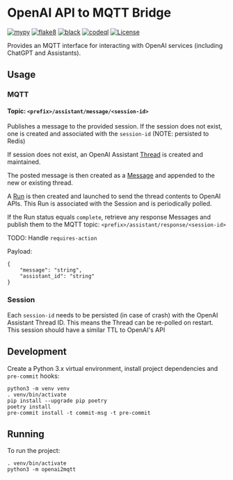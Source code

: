 # OpenAI API to MQTT Bridge

[![mypy](https://github.com/jinglemansweep/openai2mqtt/actions/workflows/mypy.yml/badge.svg)](https://github.com/jinglemansweep/openai2mqtt/actions/workflows/mypy.yml) [![flake8](https://github.com/jinglemansweep/openai2mqtt/actions/workflows/flake8.yml/badge.svg)](https://github.com/jinglemansweep/openai2mqtt/actions/workflows/flake8.yml) [![black](https://github.com/jinglemansweep/openai2mqtt/actions/workflows/black.yml/badge.svg)](https://github.com/jinglemansweep/openai2mqtt/actions/workflows/black.yml) [![codeql](https://github.com/jinglemansweep/openai2mqtt/actions/workflows/codeql.yml/badge.svg)](https://github.com/jinglemansweep/openai2mqtt/actions/workflows/codeql.yml) [![License](https://img.shields.io/badge/License-Apache_2.0-blue.svg)](https://opensource.org/licenses/Apache-2.0)

Provides an MQTT interface for interacting with OpenAI services (including ChatGPT and Assistants).

## Usage

### MQTT

#### Topic: `<prefix>/assistant/message/<session-id>`

Publishes a message to the provided session. If the session does not exist, one is created and associated with the `session-id` (NOTE: persisted to Redis)

If session does not exist, an OpenAI Assistant [Thread](https://platform.openai.com/docs/api-reference/threads) is created and maintained.

The posted message is then created as a [Message](https://platform.openai.com/docs/api-reference/messages) and appended to the new or existing thread.

A [Run](https://platform.openai.com/docs/api-reference/runs) is then created and launched to send the thread contents to OpenAI APIs. This Run is associated with the Session and is periodically polled.

If the Run status equals `complete`, retrieve any response Messages and publish them to the MQTT topic: `<prefix>/assistant/response/<session-id>`

TODO: Handle `requires-action`

Payload:

    {
        "message": "string",
        "assistant_id": "string"
    }

### Session

Each `session-id` needs to be persisted (in case of crash) with the OpenAI Assistant Thread ID. This means the Thread can be re-polled on restart. This session should have a similar TTL to OpenAI's API

## Development

Create a Python 3.x virtual environment, install project dependencies and `pre-commit` hooks:

    python3 -m venv venv
    . venv/bin/activate
    pip install --upgrade pip poetry
    poetry install
    pre-commit install -t commit-msg -t pre-commit

## Running

To run the project:

    . venv/bin/activate
    python3 -m openai2mqtt
